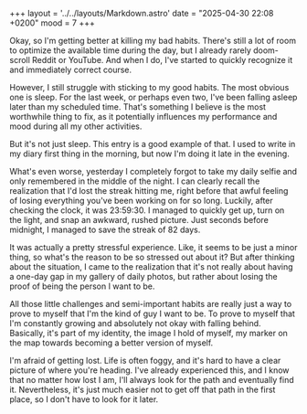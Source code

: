 +++
layout = '../../layouts/Markdown.astro'
date = "2025-04-30 22:08 +0200"
mood = 7
+++

Okay, so I'm getting better at killing my bad habits. There's still a lot of room to optimize the available time during the day, but I already rarely doom-scroll Reddit or YouTube. And when I do, I've started to quickly recognize it and immediately correct course.

However, I still struggle with sticking to my good habits. The most obvious one is sleep. For the last week, or perhaps even two, I've been falling asleep later than my scheduled time. That's something I believe is the most worthwhile thing to fix, as it potentially influences my performance and mood during all my other activities.

But it's not just sleep. This entry is a good example of that. I used to write in my diary first thing in the morning, but now I'm doing it late in the evening.

What's even worse, yesterday I completely forgot to take my daily selfie and only remembered in the middle of the night. I can clearly recall the realization that I'd lost the streak hitting me, right before that awful feeling of losing everything you've been working on for so long. Luckily, after checking the clock, it was 23:59:30. I managed to quickly get up, turn on the light, and snap an awkward, rushed picture. Just seconds before midnight, I managed to save the streak of 82 days.

It was actually a pretty stressful experience. Like, it seems to be just a minor thing, so what's the reason to be so stressed out about it? But after thinking about the situation, I came to the realization that it's not really about having a one-day gap in my gallery of daily photos, but rather about losing the proof of being the person I want to be.

All those little challenges and semi-important habits are really just a way to prove to myself that I'm the kind of guy I want to be. To prove to myself that I'm constantly growing and absolutely not okay with falling behind. Basically, it's part of my identity, the image I hold of myself, my marker on the map towards becoming a better version of myself.

I'm afraid of getting lost. Life is often foggy, and it's hard to have a clear picture of where you're heading. I've already experienced this, and I know that no matter how lost I am, I'll always look for the path and eventually find it. Nevertheless, it's just much easier not to get off that path in the first place, so I don't have to look for it later.